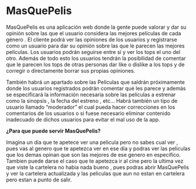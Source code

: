 # MasQuePelis
MasQuePelis es una aplicación web donde la gente puede valorar y dar su opinión sobre las que el usuario considera las mejores películas de cada género .
El cliente podrá ver las opiniones de los usuarios y registrarse como un usuario para dar su opinión sobre las que le parecen las mejores películas.
Los usuarios podrán seguirse entre sí y ver los tops el uno del otro.
Además de todo esto los usuarios tendrán la posibilidad de comentar que le parecen los tops de otras personas dar like o dislike a los tops y de corregir o directamente borrar sus propias opiniones.

 También habrá un apartado sobre las Películas que saldrán próximamente donde los usuarios registrados podrán comentar qué les parece y además se especificará la información necesaria sobre las películas a estrenar como la sinopsis , la fecha del estreno , etc…
Habrá también un tipo de usuario llamado “moderador” el cual pueda hacer correcciones en los comentarios de los usuarios o si fuese necesario eliminar contenido inadecuado de dichos usuarios para evitar el mal uso de la app.

**¿Para que puede servir MasQuePelis?**

Imagina un dia que te apetece ver una pelicula pero no sabes cual ver , pues vas al genero que te apetezca ver en ese dia y podras ver las peliculas que los demas opinan que son las mejores de ese genero en especifico.
Tambien puede darse el caso que te apetezca ir al cine pero la ultima vez que viste la cartelera no habia nada bueno , pues podras abrir MasQuePelis y ver la cartelera actualizada y las peliculas que aun no estan en cartelera pero estan a punto de salir.

